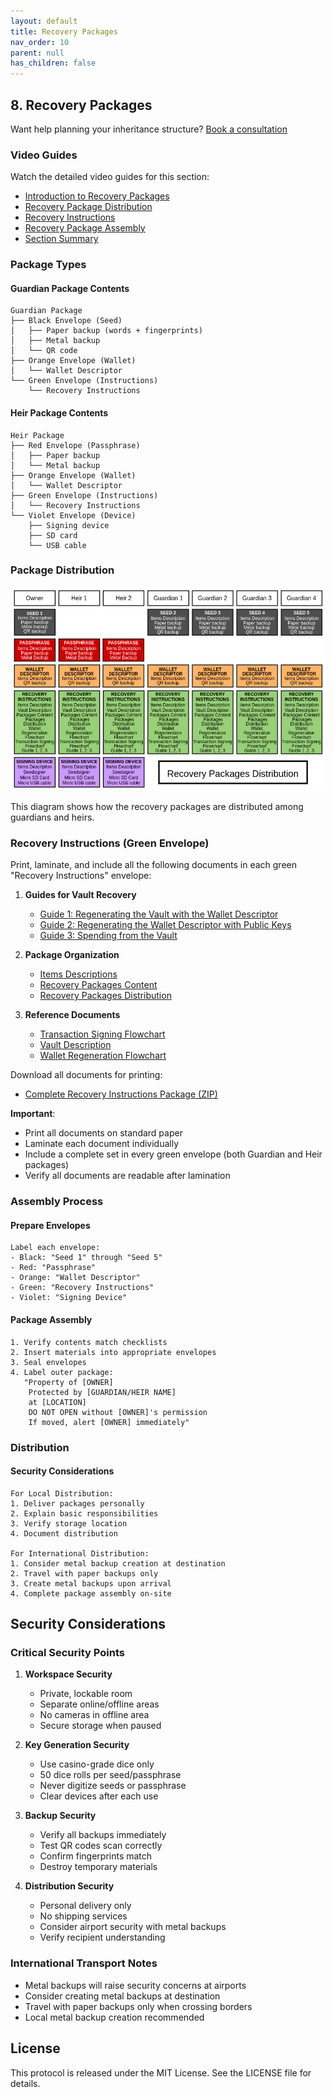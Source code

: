```yaml
---
layout: default
title: Recovery Packages
nav_order: 10
parent: null
has_children: false
---
```


## 8. Recovery Packages

Want help planning your inheritance structure? [Book a consultation](https://thebitcoinbackup.com/services)

### Video Guides
Watch the detailed video guides for this section:
- [Introduction to Recovery Packages](https://archive.org/details/the-bitcoin-backup-self-inheritance-protocol/Section+8+-+Lesson+1.mp4)
- [Recovery Package Distribution](https://archive.org/details/the-bitcoin-backup-self-inheritance-protocol/Section+8+-+Lesson+2.mp4)
- [Recovery Instructions](https://archive.org/details/the-bitcoin-backup-self-inheritance-protocol/Section+8+-+Lesson+3.mp4)
- [Recovery Package Assembly](https://archive.org/details/the-bitcoin-backup-self-inheritance-protocol/Section+8+-+Lesson+4.mp4)
- [Section Summary](https://archive.org/details/the-bitcoin-backup-self-inheritance-protocol/Section+8+-+Lesson+5.mp4)

### Package Types

#### Guardian Package Contents
```
Guardian Package
├── Black Envelope (Seed)
│   ├── Paper backup (words + fingerprints)
│   ├── Metal backup
│   └── QR code
├── Orange Envelope (Wallet)
│   └── Wallet Descriptor
└── Green Envelope (Instructions)
    └── Recovery Instructions
```

#### Heir Package Contents
```
Heir Package
├── Red Envelope (Passphrase)
│   ├── Paper backup
│   └── Metal backup
├── Orange Envelope (Wallet)
│   └── Wallet Descriptor
├── Green Envelope (Instructions)
│   └── Recovery Instructions
└── Violet Envelope (Device)
    ├── Signing device
    ├── SD card
    └── USB cable
```

### Package Distribution

![Recovery Packages Distribution](https://github.com/TheBitcoinBackup/Self-Inheritance-Protocol/blob/main/assets/docs/recovery-instructions/recovery-packages-distribution/Recovery%20Packages%20Distribution.png)

This diagram shows how the recovery packages are distributed among guardians and heirs.

### Recovery Instructions (Green Envelope)
Print, laminate, and include all the following documents in each green "Recovery Instructions" envelope:

1. **Guides for Vault Recovery**
   - [Guide 1: Regenerating the Vault with the Wallet Descriptor](https://github.com/TheBitcoinBackup/Self-Inheritance-Protocol/blob/main/assets/docs/recovery-instructions/guide-1-regenerating-vault-wallet-descriptor/Guide%201%20-%20Regenerating%20the%20Vault%20with%20the%20Wallet%20Descriptor.pdf)
   - [Guide 2: Regenerating the Wallet Descriptor with Public Keys](https://github.com/TheBitcoinBackup/Self-Inheritance-Protocol/blob/main/assets/docs/recovery-instructions/guide-2-regenerating-wallet-public-keys/Guide%202%20-%20Regenerating%20the%20Wallet%20Descriptor%20with%20the%20Public%20Keys.pdf)
   - [Guide 3: Spending from the Vault](https://github.com/TheBitcoinBackup/Self-Inheritance-Protocol/blob/main/assets/docs/recovery-instructions/guide-3-spending-from-the-vault/Guide%203%20-%20Spending%20from%20the%20Vault.pdf)

2. **Package Organization**
   - [Items Descriptions](https://github.com/TheBitcoinBackup/Self-Inheritance-Protocol/tree/main/assets/docs/recovery-instructions/items-descriptions)
   - [Recovery Packages Content](https://github.com/TheBitcoinBackup/Self-Inheritance-Protocol/tree/main/assets/docs/recovery-instructions/recovery-packages-content)
   - [Recovery Packages Distribution](https://github.com/TheBitcoinBackup/Self-Inheritance-Protocol/blob/main/assets/docs/recovery-instructions/recovery-packages-distribution/Recovery%20Packages%20Distribution.pdf)

3. **Reference Documents**
   - [Transaction Signing Flowchart](https://github.com/TheBitcoinBackup/Self-Inheritance-Protocol/blob/main/assets/docs/recovery-instructions/transaction-signing-flowchart/Transaction%20Signing%20Flowchart.pdf)
   - [Vault Description](https://github.com/TheBitcoinBackup/Self-Inheritance-Protocol/blob/main/assets/docs/recovery-instructions/vault-description/Vault%20Description.pdf)
   - [Wallet Regeneration Flowchart](https://github.com/TheBitcoinBackup/Self-Inheritance-Protocol/blob/main/assets/docs/recovery-instructions/wallet-regeneration-flowchart/Wallet%20Regeneration%20Flowchart.pdf)

Download all documents for printing:
- [Complete Recovery Instructions Package (ZIP)](https://github.com/TheBitcoinBackup/Self-Inheritance-Protocol/tree/main/assets/docs/recovery-instructions)

**Important**: 
- Print all documents on standard paper
- Laminate each document individually
- Include a complete set in every green envelope (both Guardian and Heir packages)
- Verify all documents are readable after lamination

### Assembly Process

#### Prepare Envelopes
```
Label each envelope:
- Black: "Seed 1" through "Seed 5"
- Red: "Passphrase"
- Orange: "Wallet Descriptor"
- Green: "Recovery Instructions"
- Violet: "Signing Device"
```

#### Package Assembly
```
1. Verify contents match checklists
2. Insert materials into appropriate envelopes
3. Seal envelopes
4. Label outer package:
   "Property of [OWNER]
    Protected by [GUARDIAN/HEIR NAME]
    at [LOCATION]
    DO NOT OPEN without [OWNER]'s permission
    If moved, alert [OWNER] immediately"
```

### Distribution

#### Security Considerations
```
For Local Distribution:
1. Deliver packages personally
2. Explain basic responsibilities
3. Verify storage location
4. Document distribution

For International Distribution:
1. Consider metal backup creation at destination
2. Travel with paper backups only
3. Create metal backups upon arrival
4. Complete package assembly on-site
```

## Security Considerations

### Critical Security Points
1. **Workspace Security**
   - Private, lockable room
   - Separate online/offline areas
   - No cameras in offline area
   - Secure storage when paused

2. **Key Generation Security**
   - Use casino-grade dice only
   - 50 dice rolls per seed/passphrase
   - Never digitize seeds or passphrase
   - Clear devices after each use

3. **Backup Security**
   - Verify all backups immediately
   - Test QR codes scan correctly
   - Confirm fingerprints match
   - Destroy temporary materials

4. **Distribution Security**
   - Personal delivery only
   - No shipping services
   - Consider airport security with metal backups
   - Verify recipient understanding

### International Transport Notes
- Metal backups will raise security concerns at airports
- Consider creating metal backups at destination
- Travel with paper backups only when crossing borders
- Local metal backup creation recommended

## License
This protocol is released under the MIT License. See the LICENSE file for details.
